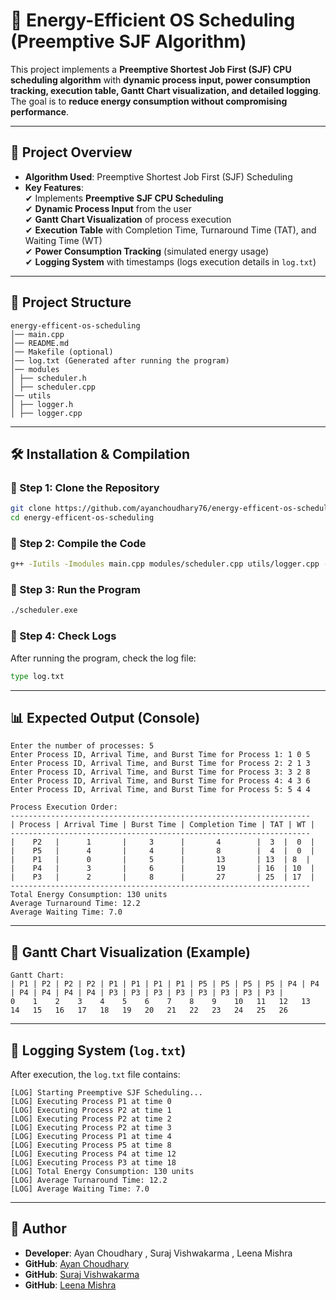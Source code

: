 # 🚀 Energy-Efficient OS Scheduling (Preemptive SJF Algorithm)

This project implements a **Preemptive Shortest Job First (SJF) CPU scheduling algorithm** with **dynamic process input, power consumption tracking, execution table, Gantt Chart visualization, and detailed logging**. The goal is to **reduce energy consumption without compromising performance**.

---

## 📌 Project Overview

- **Algorithm Used**: Preemptive Shortest Job First (SJF) Scheduling
- **Key Features**:  
  ✔ Implements **Preemptive SJF CPU Scheduling**  
  ✔ **Dynamic Process Input** from the user  
  ✔ **Gantt Chart Visualization** of process execution  
  ✔ **Execution Table** with Completion Time, Turnaround Time (TAT), and Waiting Time (WT)  
  ✔ **Power Consumption Tracking** (simulated energy usage)  
  ✔ **Logging System** with timestamps (logs execution details in `log.txt`)

---

## 📂 Project Structure

```
energy-efficent-os-scheduling
│── main.cpp
│── README.md
│── Makefile (optional)
│── log.txt (Generated after running the program)
│── modules
│ ├── scheduler.h
│ ├── scheduler.cpp
│── utils
│ ├── logger.h
│ ├── logger.cpp
```

---

## 🛠️ Installation & Compilation

### **🔹 Step 1: Clone the Repository**

```sh
git clone https://github.com/ayanchoudhary76/energy-efficent-os-scheduling.git
cd energy-efficent-os-scheduling
```

### **🔹 Step 2: Compile the Code**

```sh
g++ -Iutils -Imodules main.cpp modules/scheduler.cpp utils/logger.cpp -o scheduler.exe
```

### **🔹 Step 3: Run the Program**

```sh
./scheduler.exe
```

### **🔹 Step 4: Check Logs**

After running the program, check the log file:

```sh
type log.txt
```

---

## 📊 Expected Output (Console)

```
Enter the number of processes: 5
Enter Process ID, Arrival Time, and Burst Time for Process 1: 1 0 5
Enter Process ID, Arrival Time, and Burst Time for Process 2: 2 1 3
Enter Process ID, Arrival Time, and Burst Time for Process 3: 3 2 8
Enter Process ID, Arrival Time, and Burst Time for Process 4: 4 3 6
Enter Process ID, Arrival Time, and Burst Time for Process 5: 5 4 4
```

```
Process Execution Order:
-------------------------------------------------------------------
| Process | Arrival Time | Burst Time | Completion Time | TAT | WT |
-------------------------------------------------------------------
|    P2   |      1       |     3      |       4        |  3  |  0  |
|    P5   |      4       |     4      |       8        |  4  |  0  |
|    P1   |      0       |     5      |       13       | 13  | 8  |
|    P4   |      3       |     6      |       19       | 16  | 10  |
|    P3   |      2       |     8      |       27       | 25  | 17  |
-------------------------------------------------------------------
Total Energy Consumption: 130 units
Average Turnaround Time: 12.2
Average Waiting Time: 7.0
```

---

## 📜 Gantt Chart Visualization (Example)

```
Gantt Chart:
| P1 | P2 | P2 | P2 | P1 | P1 | P1 | P1 | P5 | P5 | P5 | P5 | P4 | P4 | P4 | P4 | P4 | P4 | P3 | P3 | P3 | P3 | P3 | P3 | P3 | P3 |
0    1    2    3    4    5    6    7    8    9    10   11   12   13   14   15   16   17   18   19   20   21   22   23   24   25   26
```

---

## 📑 Logging System (`log.txt`)

After execution, the `log.txt` file contains:

```
[LOG] Starting Preemptive SJF Scheduling...
[LOG] Executing Process P1 at time 0
[LOG] Executing Process P2 at time 1
[LOG] Executing Process P2 at time 2
[LOG] Executing Process P2 at time 3
[LOG] Executing Process P1 at time 4
[LOG] Executing Process P5 at time 8
[LOG] Executing Process P4 at time 12
[LOG] Executing Process P3 at time 18
[LOG] Total Energy Consumption: 130 units
[LOG] Average Turnaround Time: 12.2
[LOG] Average Waiting Time: 7.0
```
---

## 📩 Author

- **Developer**: Ayan Choudhary , Suraj Vishwakarma , Leena Mishra
- **GitHub**: [Ayan Choudhary](https://github.com/ayanchoudhary76)
- **GitHub**: [Suraj Vishwakarma](https://github.com/smartcraze)
- **GitHub**: [Leena Mishra](https://github.com/Leenamishra25)
